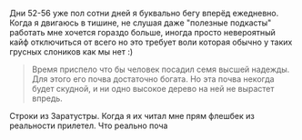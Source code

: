 Дни 52-56 уже пол сотни дней я буквально бегу вперёд ежедневно.
Когда я двигаюсь в тишине, не слушая даже "полезные подкасты" работать мне хочется гораздо больше, иногда просто невероятный кайф отключиться от всего но это требует воли которая обычно у таких грусных слоников как мы нет :)

> Время приспело что бы человек посадил семя высшей надежды. Для этого его почва достаточно богата. Но эта почва некогда будет скудной, и ни одно высокое дерево на ней не вырастет впредь.

Строки из Заратустры. Когда я их читал мне прям флешбек из реальности прилетел. Что реально поча